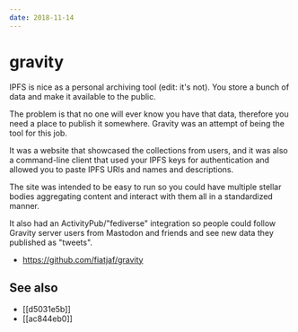 ```yaml
---
date: 2018-11-14
---
```


# gravity

IPFS is nice as a personal archiving tool (edit: it's not). You store a bunch of data and make it available to the public.

The problem is that no one will ever know you have that data, therefore you need a place to publish it somewhere. Gravity was an attempt of being the tool for this job.

It was a website that showcased the collections from users, and it was also a command-line client that used your IPFS keys for authentication and allowed you to paste IPFS URIs and names and descriptions.

The site was intended to be easy to run so you could have multiple stellar bodies aggregating content and interact with them all in a standardized manner.

It also had an ActivityPub/"fediverse" integration so people could follow Gravity server users from Mastodon and friends and see new data they published as "tweets".

- <https://github.com/fiatjaf/gravity>

## See also

- [[d5031e5b]]
- [[ac844eb0]]
